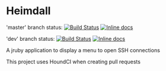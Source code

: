 Heimdall
========

'master' branch status:
[![Build Status](https://travis-ci.org/mikecanann/Heimdall.svg?branch=master)](https://travis-ci.org/mikecanann/Heimdall)
[![Inline docs](http://inch-ci.org/github/mikecanann/Heimdall.png?branch=master)](http://inch-ci.org/github/mikecanann/Heimdall)

'dev' branch status:
[![Build Status](https://travis-ci.org/mikecanann/Heimdall.svg?branch=dev)](https://travis-ci.org/mikecanann/Heimdall)
[![Inline docs](http://inch-ci.org/github/mikecanann/Heimdall.png?branch=dev)](http://inch-ci.org/github/mikecanann/Heimdall)


A jruby application to display a menu to open SSH connections 

This project uses HoundCI when creating pull requests
